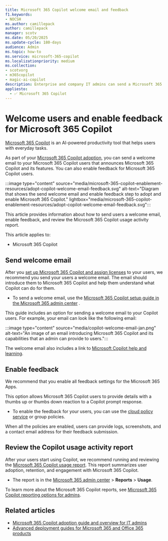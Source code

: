 ```yaml
---
title: Microsoft 365 Copilot welcome email and feedback
f1.keywords:
- NOCSH
ms.author: camillepack
author: camillepack
manager: scotv
ms.date: 05/20/2025
ms.update-cycle: 180-days
audience: Admin
ms.topic: how-to
ms.service: microsoft-365-copilot
ms.localizationpriority: medium
ms.collection: 
- scotvorg
- m365copilot
- magic-ai-copilot
description: Enterprise and company IT admins can send a Microsoft 365 Copilot welcome email to users and enable feedback. This welcome email is part of the Copilot adoption and onboarding process.
appliesto:
  - ✅ Microsoft 365 Copilot
---
```


# Welcome users and enable feedback for Microsoft 365 Copilot

[Microsoft 365 Copilot](microsoft-365-copilot-overview.md) is an AI-powered productivity tool that helps users with everyday tasks.

As part of your [Microsoft 365 Copilot adoption](microsoft-365-copilot-enablement-resources.md), you can send a welcome email to your Microsoft 365 Copilot users that announces Microsoft 365 Copilot and its features. You can also enable feedback for Microsoft 365 Copilot users.

:::image type="content" source="media/microsoft-365-copilot-enablement-resources/adopt-copilot-welcome-email-feedback.svg" alt-text="Diagram that shows the send welcome email and enable feedback step to adopt and enable Microsoft 365 Copilot." lightbox="media/microsoft-365-copilot-enablement-resources/adopt-copilot-welcome-email-feedback.svg":::

This article provides information about how to send users a welcome email, enable feedback, and review the Microsoft 365 Copilot usage activity report.

This article applies to:

- Microsoft 365 Copilot

## Send welcome email

After you [set up Microsoft 365 Copilot and assign licenses](microsoft-365-copilot-setup.md) to your users, we recommend you send your users a welcome email. The email should introduce them to Microsoft 365 Copilot and help them understand what Copilot can do for them.

- To send a welcome email, use the [Microsoft 365 Copilot setup guide in the Microsoft 365 admin center](https://admin.microsoft.com/Adminportal/Home?Q=learndocs#/modernonboarding/microsoft365copilotsetupguide) .

This guide includes an option for sending a welcome email to your Copilot users. For example, your email can look like the following email:

:::image type="content" source="media/copilot-welcome-email-jan.png" alt-text="An image of an email introducing Microsoft 365 Copilot and its capabilities that an admin can provide to users.":::

The welcome email also includes a link to [Microsoft Copilot help and learning](https://support.microsoft.com/copilot-skilling).

## Enable feedback

We recommend that you enable all feedback settings for the Microsoft 365 Apps.

This option allows Microsoft 365 Copilot users to provide details with a thumbs up or thumbs down reaction to a Copilot prompt response.

- To enable the feedback for your users, you can use the [cloud policy service](https://config.office.com) or group policies.

When all the policies are enabled, users can provide logs, screenshots, and a contact email address for their feedback submission.

## Review the Copilot usage activity report

After your users start using Copilot, we recommend running and reviewing the [Microsoft 365 Copilot usage report](/microsoft-365/admin/activity-reports/microsoft-365-copilot-usage). This report summarizes user adoption, retention, and engagement with Microsoft 365 Copilot.

- The report is in the [Microsoft 365 admin center](https://admin.microsoft.com) > **Reports** > **Usage**.

To learn more about the Microsoft 365 Copilot reports, see [Microsoft 365 Copilot reporting options for admins](microsoft-365-copilot-reports-for-admins.md).

## Related articles

- [Microsoft 365 Copilot adoption guide and overview for IT admins](microsoft-365-copilot-reports-for-admins.md)
- [Advanced deployment guides for Microsoft 365 and Office 365 products](/microsoft-365/enterprise/setup-guides-for-microsoft-365)
